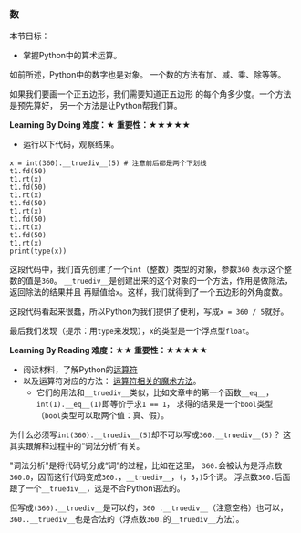 ### 数

本节目标：
- 掌握Python中的算术运算。

如前所述，Python中的数字也是对象。
一个数的方法有加、减、乘、除等等。

如果我们要画一个正五边形，我们需要知道正五边形
的每个角多少度。一个方法是预先算好，
另一个方法是让Python帮我们算。

**Learning By Doing 难度：★ 重要性：★★★★★**

- 运行以下代码，观察结果。
```
x = int(360).__truediv__(5) # 注意前后都是两个下划线
t1.fd(50)
t1.rt(x)
t1.fd(50)
t1.rt(x)
t1.fd(50)
t1.rt(x)
t1.fd(50)
t1.rt(x)
t1.fd(50)
t1.rt(x)
print(type(x))
```

这段代码中，我们首先创建了一个`int`（整数）类型的对象，参数`360`
表示这个整数的值是`360`。
`__truediv__`是创建出来的这个对象的一个方法，作用是做除法，返回除法的结果并且
再赋值给`x`。这样，我们就得到了一个五边形的外角度数。

这段代码看起来很蠢，所以Python为我们提供了便利，写成`x = 360 / 5`就好。

最后我们发现（提示：用`type`来发现），`x`的类型是一个浮点型`float`。

**Learning By Reading 难度：★★ 重要性：★★★★★**

- 阅读材料，了解Python的[运算符](http://www.runoob.com/python3/python3-basic-operators.html)
- 以及运算符对应的方法：
[运算符相关的魔术方法](https://segmentfault.com/a/1190000007256392#articleHeader7)。
  - 它们的用法和`__truediv__`类似，比如文章中的第一个函数`__eq__`，`int(1).__eq__(1)`即等价于求`1 == 1`，
求得的结果是一个`bool`类型（`bool`类型可以取两个值：真、假）。

为什么必须写`int(360).__truediv__(5)`却不可以写成`360.__truediv__(5)`？
这其实跟解释过程中的“词法分析”有关。

"词法分析"是将代码切分成“词”的过程，比如在这里，
`360.`会被认为是浮点数`360.0`，因而这行代码变成`360.`，`__truediv__`，`(`，`5`，`)`5个词。
浮点数`360.`后面跟了一个`__truediv__`，这是不合Python语法的。

但写成`(360).__truediv__`是可以的，`360 .__truediv__`（注意空格）也可以，
`360..__truediv__`也是合法的（浮点数`360.`的`__truediv__`方法）。

